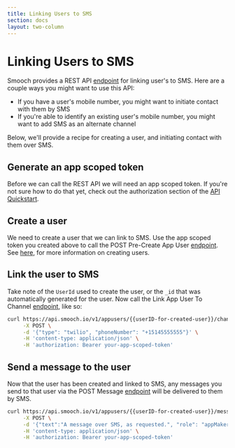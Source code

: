 ```yaml
---
title: Linking Users to SMS
section: docs
layout: two-column
---
```


# Linking Users to SMS

Smooch provides a REST API [endpoint](https://docs.smooch.io/rest/#link-app-user-to-channel) for linking user's to SMS. Here are a couple ways you might want to use this API:
- If you have a user's mobile number, you might want to initiate contact with them by SMS
- If you're able to identify an existing user's mobile number, you might want to add SMS as an alternate channel

Below, we'll provide a recipe for creating a user, and initiating contact with them over SMS.

## Generate an app scoped token
Before we can call the REST API we will need an app scoped token. If you're not sure how to do that yet, check out the authorization section of the [API Quickstart](/docs/api-quickstart/#authorization).

## Create a user
We need to create a user that we can link to SMS. Use the app scoped token you created above to call the POST Pre-Create App User [endpoint](https://docs.smooch.io/rest/#track-event). See [here](/docs/creating-users/), for more information on creating users.

## Link the user to SMS
Take note of the `UserId` used to create the user, or the `_id` that was automatically generated for the user. Now call the Link App User To Channel [endpoint](https://docs.smooch.io/rest/#link-app-user-to-channel), like so:

```bash
curl https://api.smooch.io/v1/appusers/{{userID-for-created-user}}/channels \
     -X POST \
     -d '{"type": "twilio", "phoneNumber": "+15145555555"}' \
     -H 'content-type: application/json' \
     -H 'authorization: Bearer your-app-scoped-token'
```

## Send a message to the user
Now that the user has been created and linked to SMS, any messages you send to that user via the POST Message [endpoint](http://docs.smooch.io/rest/#post-message) will be delivered to them by SMS.

```bash
curl https://api.smooch.io/v1/appusers/{{userID-for-created-user}}/messages \
     -X POST \
     -d '{"text":"A message over SMS, as requested.", "role": "appMaker", "type": "text"}' \
     -H 'content-type: application/json' \
     -H 'authorization: Bearer your-app-scoped-token'
```
